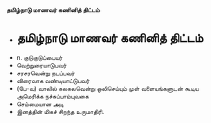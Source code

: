 **தமிழ்நாடு மாணவர் கணினித் திட்டம்**
- # தமிழ்நாடு மாணவர் கணினித் திட்டம்
- n. குடுகுடுப்பையர்
- வெற்றுரையாடுபவர்
- சரசரவென்று நடப்பவர்
- விரைவாக வண்டியாட்டுபவர்
- (பே-வ) வாலில் கலகலவென்று ஒலிசெய்யும் முள் வளையங்களுடன் கூடிய அமெரிக்க நச்சுப்பாம்புவகை
- செம்மையான அடி
- இனத்தின் மிகச் சிறந்த உருமாதிரி.


